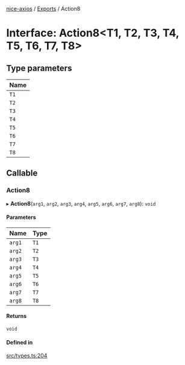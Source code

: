 [nice-axios](../README.md) / [Exports](../modules.md) / Action8

# Interface: Action8\<T1, T2, T3, T4, T5, T6, T7, T8\>

## Type parameters

| Name |
| :------ |
| `T1` |
| `T2` |
| `T3` |
| `T4` |
| `T5` |
| `T6` |
| `T7` |
| `T8` |

## Callable

### Action8

▸ **Action8**(`arg1`, `arg2`, `arg3`, `arg4`, `arg5`, `arg6`, `arg7`, `arg8`): `void`

#### Parameters

| Name | Type |
| :------ | :------ |
| `arg1` | `T1` |
| `arg2` | `T2` |
| `arg3` | `T3` |
| `arg4` | `T4` |
| `arg5` | `T5` |
| `arg6` | `T6` |
| `arg7` | `T7` |
| `arg8` | `T8` |

#### Returns

`void`

#### Defined in

[src/types.ts:204](https://github.com/sixdjango/nice-axios/blob/1789957/src/types.ts#L204)
